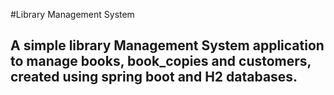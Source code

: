 #Library Management System
## A simple library Management System application to manage books, book_copies and customers, created using spring boot and H2 databases.
